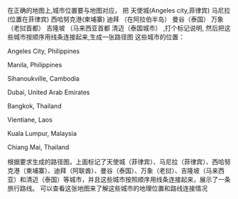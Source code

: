 


在正确的地图上,城市位置要与地图对应，
把
天使城(Angeles city,菲律宾)
马尼拉(位置在菲律宾)
西哈努克港(柬埔寨) 
迪拜 （在阿拉伯半岛）
曼谷（泰国）
万象（老挝首都）
吉隆坡 （马来西亚首都
清迈（泰国城市）
,打个标记说明,
然后把这些城市按顺序用线条连接起来,生成一张路径图
这些城市的位置：

Angeles City, Philippines

Manila, Philippines

Sihanoukville, Cambodia

Dubai, United Arab Emirates

Bangkok, Thailand

Vientiane, Laos

Kuala Lumpur, Malaysia

Chiang Mai, Thailand


根据要求生成的路径图，上面标记了天使城（菲律宾）、马尼拉（菲律宾）、西哈努克港（柬埔寨）、迪拜（阿联酋）、曼谷（泰国）、万象（老挝）、吉隆坡（马来西亚）和清迈（泰国）等城市，并且这些城市按照顺序用线条连接起来，展示了一条旅行路线。 可以查看这张地图来了解这些城市的地理位置和路线连接情况